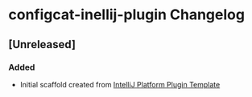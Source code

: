 <!-- Keep a Changelog guide -> https://keepachangelog.com -->

# configcat-inellij-plugin Changelog

## [Unreleased]
### Added
- Initial scaffold created from [IntelliJ Platform Plugin Template](https://github.com/JetBrains/intellij-platform-plugin-template)
